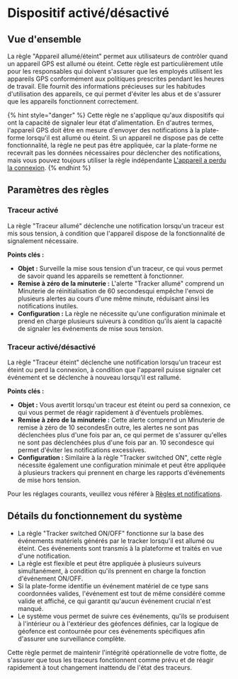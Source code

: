 # Dispositif activé/désactivé

## Vue d'ensemble

La règle "Appareil allumé/éteint" permet aux utilisateurs de contrôler quand un appareil GPS est allumé ou éteint. Cette règle est particulièrement utile pour les responsables qui doivent s'assurer que les employés utilisent les appareils GPS conformément aux politiques prescrites pendant les heures de travail. Elle fournit des informations précieuses sur les habitudes d'utilisation des appareils, ce qui permet d'éviter les abus et de s'assurer que les appareils fonctionnent correctement.

{% hint style="danger" %}
Cette règle ne s'applique qu'aux dispositifs qui ont la capacité de signaler leur état d'alimentation. En d'autres termes, l'appareil GPS doit être en mesure d'envoyer des notifications à la plate-forme lorsqu'il est allumé ou éteint. Si un appareil ne dispose pas de cette fonctionnalité, la règle ne peut pas être appliquée, car la plate-forme ne recevrait pas les données nécessaires pour déclencher des notifications, mais vous pouvez toujours utiliser la règle indépendante [L'appareil a perdu la connexion](../connexion-des-appareils/lappareil-a-perdu-la-connexion.md).
{% endhint %}

## Paramètres des règles

### Traceur activé

La règle "Traceur allumé" déclenche une notification lorsqu'un traceur est mis sous tension, à condition que l'appareil dispose de la fonctionnalité de signalement nécessaire.

**Points clés :**

* **Objet :** Surveille la mise sous tension d'un traceur, ce qui vous permet de savoir quand les appareils se remettent à fonctionner.
* **Remise à zéro de la minuterie :** L'alerte "Tracker allumé" comprend un Minuterie de réinitialisation de 60 secondesqui empêche l'envoi de plusieurs alertes au cours d'une même minute, réduisant ainsi les notifications inutiles.
* **Configuration :** La règle ne nécessite qu'une configuration minimale et prend en charge plusieurs suiveurs à condition qu'ils aient la capacité de signaler les événements de mise sous tension.

### Traceur activé/désactivé

La règle "Traceur éteint" déclenche une notification lorsqu'un traceur est éteint ou perd la connexion, à condition que l'appareil puisse signaler cet événement et se déclenche à nouveau lorsqu'il est rallumé.

**Points clés :**

* **Objet :** Vous avertit lorsqu'un traceur est éteint ou perd sa connexion, ce qui vous permet de réagir rapidement à d'éventuels problèmes.
* **Remise à zéro de la minuterie :** Cette alerte comprend un Minuterie de remise à zéro de 10 secondesEn outre, les alertes ne sont pas déclenchées plus d'une fois par an, ce qui permet de s'assurer qu'elles ne sont pas déclenchées plus d'une fois par an. 10 secondesce qui permet d'éviter les notifications excessives.
* **Configuration :** Similaire à la règle "Tracker switched ON", cette règle nécessite également une configuration minimale et peut être appliquée à plusieurs trackers qui prennent en charge les rapports d'événements de mise hors tension.

Pour les réglages courants, veuillez vous référer à [Règles et notifications](../).

## Détails du fonctionnement du système

* La règle "Tracker switched ON/OFF" fonctionne sur la base des événements matériels générés par le tracker lorsqu'il est allumé ou éteint. Ces événements sont transmis à la plateforme et traités en vue d'une notification.
* La règle est flexible et peut être appliquée à plusieurs suiveurs simultanément, à condition qu'ils prennent en charge la fonction d'événement ON/OFF.
* Si la plate-forme identifie un événement matériel de ce type sans coordonnées valides, l'événement est tout de même considéré comme valide et affiché, ce qui garantit qu'aucun événement crucial n'est manqué.
* Le système vous permet de suivre ces événements, qu'ils se produisent à l'intérieur ou à l'extérieur des géofences définies, car la logique de géofence est contournée pour ces événements spécifiques afin d'assurer une surveillance complète.

Cette règle permet de maintenir l'intégrité opérationnelle de votre flotte, de s'assurer que tous les traceurs fonctionnent comme prévu et de réagir rapidement à tout changement inattendu de l'état des traceurs.
